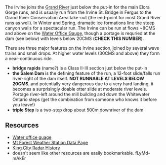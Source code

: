 The Irvine joins the [Grand River](#grand) just below the put-in for the main Elora Gorge runs, and is usually run from the Irvine St. Bridge in Fergus to the Grand River Conservation Area take-out (the end-point for most Grand River runs as well). In Winter and Spring, dramatic ice formations line the steep canyon walls for a spectacular run. The Irvine can be run at flows ~8CMS and above on the [Water Office Gauge](https://wateroffice.ec.gc.ca/report/real_time_e.html?stn=02GA005), though a portage is requried at  the dam (see below) with levels below 20CMS (**CHECK THIS NUMBER**).

There are three major features on the Irvine section, joined by several wave trains and small drops. At higher water levels (30CMS and above) they form a near-continuous ride.
- **bridge rapids** (name?) is a Class II-III section just below the put-in
- **the Salem Dam** is the defining feature of the run, a 12-foot slide/falls run river-right of the dam itself. **NOT RUNNABLE AT LEVELS BELOW 20CMS**, and potentially very dangerous due to a very hard landing, it becomes a surprisingly doable otter slide at moderate river levels. Portage river-left around the mill building and down the Whitewater Ontario steps (get the combination from someone who knows it before you leave!)
- **triple Step** is a two-step drop about 500m downriver of the dam 

## Resources
- [Water office guage](https://wateroffice.ec.gc.ca/report/real_time_e.html?stn=02GA005)
- [Mt Forest Weather Station Data Page](https://mountforest.weatherstats.ca/)
- [King City Radar History](https://weather.gc.ca/radar/index_e.html?id=WKR)
- doesn't seem like other resources are easily bookmarkable.  fLyMd-mAkEr
